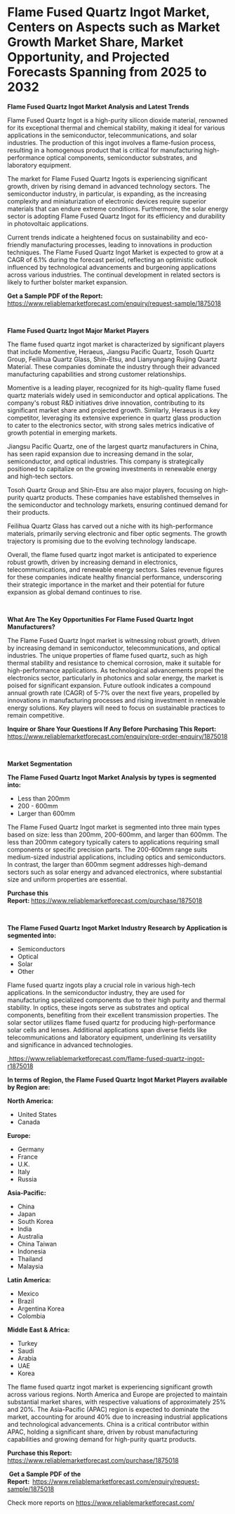 <p><h1>Flame Fused Quartz Ingot Market, Centers on Aspects such as Market Growth Market Share, Market Opportunity, and Projected Forecasts Spanning from 2025 to 2032</h1></p><p><strong>Flame Fused Quartz Ingot Market Analysis and Latest Trends</strong></p>
<p><p>Flame Fused Quartz Ingot is a high-purity silicon dioxide material, renowned for its exceptional thermal and chemical stability, making it ideal for various applications in the semiconductor, telecommunications, and solar industries. The production of this ingot involves a flame-fusion process, resulting in a homogenous product that is critical for manufacturing high-performance optical components, semiconductor substrates, and laboratory equipment.</p><p>The market for Flame Fused Quartz Ingots is experiencing significant growth, driven by rising demand in advanced technology sectors. The semiconductor industry, in particular, is expanding, as the increasing complexity and miniaturization of electronic devices require superior materials that can endure extreme conditions. Furthermore, the solar energy sector is adopting Flame Fused Quartz Ingot for its efficiency and durability in photovoltaic applications.</p><p>Current trends indicate a heightened focus on sustainability and eco-friendly manufacturing processes, leading to innovations in production techniques. The Flame Fused Quartz Ingot Market is expected to grow at a CAGR of 6.1% during the forecast period, reflecting an optimistic outlook influenced by technological advancements and burgeoning applications across various industries. The continual development in related sectors is likely to further bolster market expansion.</p></p>
<p><strong>Get a Sample PDF of the Report:&nbsp;</strong> <a href="https://www.reliablemarketforecast.com/enquiry/request-sample/1875018?utm_campaign=2210&utm_medium=2&utm_source=Github&utm_content=ia&utm_term=04022025&utm_id=flame-fused-quartz-ingot">https://www.reliablemarketforecast.com/enquiry/request-sample/1875018</a></p>
<p>&nbsp;</p>
<p><strong>Flame Fused Quartz Ingot Major Market Players</strong></p>
<p><p>The flame fused quartz ingot market is characterized by significant players that include Momentive, Heraeus, Jiangsu Pacific Quartz, Tosoh Quartz Group, Feilihua Quartz Glass, Shin-Etsu, and Lianyungang Ruijing Quartz Material. These companies dominate the industry through their advanced manufacturing capabilities and strong customer relationships.</p><p>Momentive is a leading player, recognized for its high-quality flame fused quartz materials widely used in semiconductor and optical applications. The company's robust R&D initiatives drive innovation, contributing to its significant market share and projected growth. Similarly, Heraeus is a key competitor, leveraging its extensive experience in quartz glass production to cater to the electronics sector, with strong sales metrics indicative of growth potential in emerging markets.</p><p>Jiangsu Pacific Quartz, one of the largest quartz manufacturers in China, has seen rapid expansion due to increasing demand in the solar, semiconductor, and optical industries. This company is strategically positioned to capitalize on the growing investments in renewable energy and high-tech sectors.</p><p>Tosoh Quartz Group and Shin-Etsu are also major players, focusing on high-purity quartz products. These companies have established themselves in the semiconductor and technology markets, ensuring continued demand for their products.</p><p>Feilihua Quartz Glass has carved out a niche with its high-performance materials, primarily serving electronic and fiber optic segments. The growth trajectory is promising due to the evolving technology landscape.</p><p>Overall, the flame fused quartz ingot market is anticipated to experience robust growth, driven by increasing demand in electronics, telecommunications, and renewable energy sectors. Sales revenue figures for these companies indicate healthy financial performance, underscoring their strategic importance in the market and their potential for future expansion as global demand continues to rise.</p></p>
<p>&nbsp;</p>
<p><strong>What Are The Key Opportunities For Flame Fused Quartz Ingot Manufacturers?</strong></p>
<p><p>The Flame Fused Quartz Ingot market is witnessing robust growth, driven by increasing demand in semiconductor, telecommunications, and optical industries. The unique properties of flame fused quartz, such as high thermal stability and resistance to chemical corrosion, make it suitable for high-performance applications. As technological advancements propel the electronics sector, particularly in photonics and solar energy, the market is poised for significant expansion. Future outlook indicates a compound annual growth rate (CAGR) of 5-7% over the next five years, propelled by innovations in manufacturing processes and rising investment in renewable energy solutions. Key players will need to focus on sustainable practices to remain competitive.</p></p>
<p><strong>Inquire or Share Your Questions If Any Before Purchasing This Report:</strong> <a href="https://www.reliablemarketforecast.com/enquiry/pre-order-enquiry/1875018?utm_campaign=2210&utm_medium=2&utm_source=Github&utm_content=ia&utm_term=04022025&utm_id=flame-fused-quartz-ingot">https://www.reliablemarketforecast.com/enquiry/pre-order-enquiry/1875018</a></p>
<p>&nbsp;</p>
<p><strong>Market Segmentation</strong></p>
<p><strong>The Flame Fused Quartz Ingot Market Analysis by types is segmented into:</strong></p>
<p><ul><li>Less than 200mm</li><li>200 - 600mm</li><li>Larger than 600mm</li></ul></p>
<p><p>The Flame Fused Quartz Ingot market is segmented into three main types based on size: less than 200mm, 200-600mm, and larger than 600mm. The less than 200mm category typically caters to applications requiring small components or specific precision parts. The 200-600mm range suits medium-sized industrial applications, including optics and semiconductors. In contrast, the larger than 600mm segment addresses high-demand sectors such as solar energy and advanced electronics, where substantial size and uniform properties are essential.</p></p>
<p><strong>Purchase this Report:&nbsp;</strong><a href="https://www.reliablemarketforecast.com/purchase/1875018?utm_campaign=2210&utm_medium=2&utm_source=Github&utm_content=ia&utm_term=04022025&utm_id=flame-fused-quartz-ingot">https://www.reliablemarketforecast.com/purchase/1875018</a></p>
<p>&nbsp;</p>
<p><strong>The Flame Fused Quartz Ingot Market Industry Research by Application is segmented into:</strong></p>
<p><ul><li>Semiconductors</li><li>Optical</li><li>Solar</li><li>Other</li></ul></p>
<p><p>Flame fused quartz ingots play a crucial role in various high-tech applications. In the semiconductor industry, they are used for manufacturing specialized components due to their high purity and thermal stability. In optics, these ingots serve as substrates and optical components, benefiting from their excellent transmission properties. The solar sector utilizes flame fused quartz for producing high-performance solar cells and lenses. Additional applications span diverse fields like telecommunications and laboratory equipment, underlining its versatility and significance in advanced technologies.</p></p>
<p><a href="https://www.reliablemarketforecast.com/flame-fused-quartz-ingot-r1875018?utm_campaign=2210&utm_medium=2&utm_source=Github&utm_content=ia&utm_term=04022025&utm_id=flame-fused-quartz-ingot">&nbsp;https://www.reliablemarketforecast.com/flame-fused-quartz-ingot-r1875018</a></p>
<p><strong>In terms of Region, the Flame Fused Quartz Ingot Market Players available by Region are:</strong></p>
<p>
    <p> <strong> North America: </strong>
        <ul>
            <li>United States</li>
            <li>Canada</li>
        </ul>
        </p> 
    <p> <strong> Europe: </strong>
        <ul>
            <li>Germany</li>
            <li>France</li>
            <li>U.K.</li>
            <li>Italy</li>
            <li>Russia</li>
        </ul>
        </p> 
    <p> <strong> Asia-Pacific: </strong>
        <ul>
            <li>China</li>
            <li>Japan</li>
            <li>South Korea</li>
            <li>India</li>
            <li>Australia</li>
            <li>China Taiwan</li>
            <li>Indonesia</li>
            <li>Thailand</li>
            <li>Malaysia</li>
        </ul>
        </p> 
    <p> <strong> Latin America: </strong>
        <ul>
            <li>Mexico</li>
            <li>Brazil</li>
            <li>Argentina Korea</li>
            <li>Colombia</li>
        </ul>
        </p> 
    <p> <strong> Middle East & Africa: </strong>
        <ul>
            <li>Turkey</li>
            <li>Saudi</li>
            <li>Arabia</li>
            <li>UAE</li>
            <li>Korea</li>
        </ul>
    </p>
    </p>
<p><p>The flame fused quartz ingot market is experiencing significant growth across various regions. North America and Europe are projected to maintain substantial market shares, with respective valuations of approximately 25% and 20%. The Asia-Pacific (APAC) region is expected to dominate the market, accounting for around 40% due to increasing industrial applications and technological advancements. China is a critical contributor within APAC, holding a significant share, driven by robust manufacturing capabilities and growing demand for high-purity quartz products.</p></p>
<p><strong>Purchase this Report: </strong><a href="https://www.reliablemarketforecast.com/purchase/1875018?utm_campaign=2210&utm_medium=2&utm_source=Github&utm_content=ia&utm_term=04022025&utm_id=flame-fused-quartz-ingot">https://www.reliablemarketforecast.com/purchase/1875018</a></p>
<p>&nbsp;<strong>Get a Sample PDF of the Report:&nbsp;&nbsp;</strong><a href="https://www.reliablemarketforecast.com/enquiry/request-sample/1875018?utm_campaign=2210&utm_medium=2&utm_source=Github&utm_content=ia&utm_term=04022025&utm_id=flame-fused-quartz-ingot">https://www.reliablemarketforecast.com/enquiry/request-sample/1875018</a></p>
<p><strong></strong></p>
<p>Check more reports on <a href="https://www.reliablemarketforecast.com/?utm_campaign=2210&utm_medium=2&utm_source=Github&utm_content=ia&utm_term=04022025&utm_id=flame-fused-quartz-ingot">https://www.reliablemarketforecast.com/</a></p>
